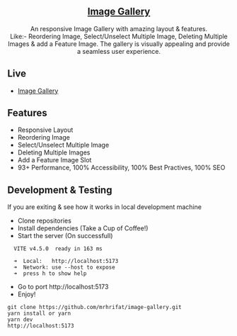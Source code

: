 <div align="center"> 
    <h2 align="center"><a href="https://github.com/mrhrifat/image-gallery">Image Gallery</a></h2>
          An responsive Image Gallery with amazing layout & features. <br/>
        Like:- Reordering Image, Select/Unselect Multiple Image, Deleting Multiple Images & add a Feature Image. The gallery is visually appealing and provide a seamless user experience.
</div>

## Live

- [Image Gallery](https://imagegalleryreact.vercel.app)

## Features

- Responsive Layout
- Reordering Image
- Select/Unselect Multiple Image
- Deleting Multiple Images
- Add a Feature Image Slot
- 93+ Performance, 100% Accessibility, 100% Best Practives, 100% SEO

## Development & Testing

If you are exiting & see how it works in local development machine

- Clone repositories
- Install dependencies (Take a Cup of Coffee!)
- Start the server (On successfull)

```
  VITE v4.5.0  ready in 163 ms

  ➜  Local:   http://localhost:5173
  ➜  Network: use --host to expose
  ➜  press h to show help

```

- Go to port http://localhost:5173
- Enjoy!

```
git clone https://github.com/mrhrifat/image-gallery.git
yarn install or yarn
yarn dev
http://localhost:5173
```
